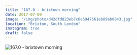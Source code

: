 ```yaml
---
title: "167.0 - brixtown morning"
date: 2017-07-09
image: "/img/photo/d42dfd823eb7c6e5947661eb89eb0843.jpg"
location: "Brixton, South London"
instagram: true
draft: false
---
```


![167.0 - brixtown morning](/img/photo/d42dfd823eb7c6e5947661eb89eb0843.jpg)
